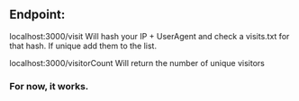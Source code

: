 ## Endpoint:
localhost:3000/visit
Will hash your IP + UserAgent and check a visits.txt for that hash. If unique add them to the list.

localhost:3000/visitorCount
Will return the number of unique visitors

### For now, it works.
